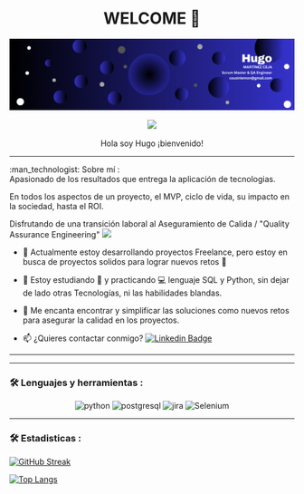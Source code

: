 <div align="center">
  <h1> WELCOME 👋 </h1>
</div>

<!--
**cousinlemon/cousinlemon** is a ✨ _special_ ✨ repository because its `README.md` (this file) appears on your GitHub profile.

Here are some ideas to get you started:

- 🔭 I’m currently working on QA testing
- 🌱 I’m currently learning ...
- 👯 I’m looking to collaborate on IT
- 🤔 I’m looking for help with svelte kit
- 💬 Ask me about QA engineer and Scrum Master
- 📫 How to reach me: cousinlemon@gmail.com
- 😄 Pronouns: HE
- ⚡ Fun fact: Smie its not the end.
-->

<div id="header" align="center">
  <img decoding="async" src="linked in cover Hugo.png" width="1000"/>

[![](https://img.shields.io/badge/LinkedIn-0077B5?style=for-the-badge&logo=linkedin&logoColor=white)](https://www.linkedin.com/in/hugo-mc/)
</div>

<div id="Title" align="center">
  Hola soy Hugo
  ¡bienvenido!
  
---
 <div id="header" align="left">
:man_technologist: Sobre mí :
   
<div>Apasionado de los resultados que entrega la aplicación de tecnologias. <div/>
  
  En todos los aspectos de un proyecto, el MVP, ciclo de vida, su impacto en la sociedad, hasta el ROI.



<div>Disfrutando de una transición laboral al Aseguramiento de Calida / "Quality Assurance Engineering"  <img decoding="async" src="https://media.giphy.com/media/WUlplcMpOCEmTGBtBW/giphy.gif" width="30">
</div>

* :telescope: Actualmente estoy desarrollando proyectos Freelance, pero estoy en busca de proyectos solidos para lograr nuevos retos :muscle:

* :seedling: Estoy estudiando :blue_book: y practicando :computer: lenguaje SQL y Python, sin dejar de lado otras Tecnologías, ni las habilidades blandas.

* :heartbeat: Me encanta encontrar y simplificar las soluciones como nuevos retos para asegurar la calidad en los proyectos.

* :mailbox: ¿Quieres contactar conmigo? [![Linkedin Badge](https://img.shields.io/badge/-hugo-blue?style=flat&logo=Linkedin&logoColor=white)](https://www.linkedin.com/in/hugo-mc/)


---
---

### :hammer_and_wrench: Lenguajes y herramientas :

<div id="header" align="center">
    <img decoding="async" src="https://img.shields.io/badge/Python-3776AB?style=for-the-badge&logo=python&logoColor=white" alt="python"/>
  </a>
    <img decoding="async" src="https://img.shields.io/badge/postgre-SQL-6DB33F?style=for-the-badge&logo=postgresql&logoColor=white" alt="postgresql"/>
  </a>
 <img decoding="async" src="https://img.shields.io/badge/Jira-217346?style=for-the-badge&logo=Jira&logoColor=white" alt="jira"/>
  </a>
 <img decoding="async" src="https://img.shields.io/badge/Selenium-FFBE00?style=for-the-badge&logo=Selenium&logoColor=white" alt="Selenium"/>
  </a>

</div>

---

### :hammer_and_wrench: Estadisticas :
<!--[![GitHub Streak](https://streak-stats.demolab.com/?user=cousinlemon)](https://git.io/streak-stats)
-->
[![GitHub Streak](http://github-readme-streak-stats.herokuapp.com?user=cousinlemon&theme=dark&background=000000)](https://git.io/streak-stats)

[![Top Langs](https://github-readme-stats.vercel.app/api/top-langs/?username=cousinlemon&layout=compact&theme=vision-friendly-dark)](https://github.com/cousinlemon/)
<!--(https://github.com/anuraghazra/github-readme-stats)
-->
